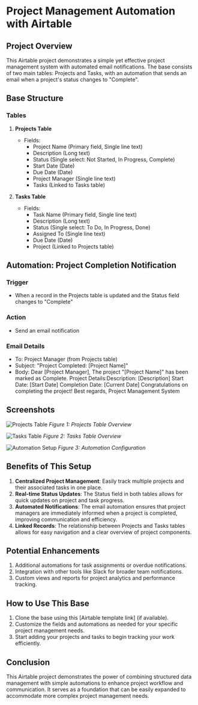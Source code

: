 # Project Management Automation with Airtable

## Project Overview

This Airtable project demonstrates a simple yet effective project management system with automated email notifications. The base consists of two main tables: Projects and Tasks, with an automation that sends an email when a project's status changes to "Complete".

## Base Structure

### Tables

1. **Projects Table**
   - Fields:
     - Project Name (Primary field, Single line text)
     - Description (Long text)
     - Status (Single select: Not Started, In Progress, Complete)
     - Start Date (Date)
     - Due Date (Date)
     - Project Manager (Single line text)
     - Tasks (Linked to Tasks table)

2. **Tasks Table**
   - Fields:
     - Task Name (Primary field, Single line text)
     - Description (Long text)
     - Status (Single select: To Do, In Progress, Done)
     - Assigned To (Single line text)
     - Due Date (Date)
     - Project (Linked to Projects table)

## Automation: Project Completion Notification

### Trigger
- When a record in the Projects table is updated and the Status field changes to "Complete"

### Action
- Send an email notification

### Email Details
- To: Project Manager (from Projects table)
- Subject: "Project Completed: [Project Name]"
- Body: 
Dear [Project Manager],
The project "[Project Name]" has been marked as Complete.
Project Details:Description: [Description]
Start Date: [Start Date]
Completion Date: [Current Date]
Congratulations on completing the project!
Best regards,
Project Management System

## Screenshots

![Projects Table](https://airtable.com/appF51KHy4PEjRTY3/shrO96Ur4JezPGV1A)
*Figure 1: Projects Table Overview*

![Tasks Table](https://airtable.com/appF51KHy4PEjRTY3/shrO96Ur4JezPGV1A)
*Figure 2: Tasks Table Overview*

![Automation Setup](https://airtable.com/appF51KHy4PEjRTY3/shrO96Ur4JezPGV1A)
*Figure 3: Automation Configuration*

## Benefits of This Setup

1. **Centralized Project Management**: Easily track multiple projects and their associated tasks in one place.
2. **Real-time Status Updates**: The Status field in both tables allows for quick updates on project and task progress.
3. **Automated Notifications**: The email automation ensures that project managers are immediately informed when a project is completed, improving communication and efficiency.
4. **Linked Records**: The relationship between Projects and Tasks tables allows for easy navigation and a clear overview of project components.

## Potential Enhancements

1. Additional automations for task assignments or overdue notifications.
2. Integration with other tools like Slack for broader team notifications.
3. Custom views and reports for project analytics and performance tracking.

## How to Use This Base

1. Clone the base using this [Airtable template link] (if available).
2. Customize the fields and automations as needed for your specific project management needs.
3. Start adding your projects and tasks to begin tracking your work efficiently.

## Conclusion

This Airtable project demonstrates the power of combining structured data management with simple automations to enhance project workflow and communication. It serves as a foundation that can be easily expanded to accommodate more complex project management needs.


